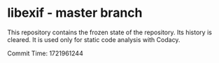 # libexif - master branch

This repository contains the frozen state of the repository.
Its history is cleared. It is used only for static code
analysis with Codacy.

Commit Time: 1721961244